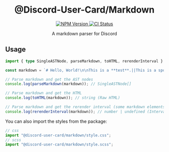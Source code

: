 <h1 align="center">
	@Discord-User-Card/Markdown
</h1>
<div align="center">
	<a href="https://www.npmjs.com/package/@discord-user-card/markdown">
		<img src="https://img.shields.io/npm/v/@discord-user-card/markdown.svg?logo=npm" alt="NPM Version"/>
	</a>
	<a href="https://github.com/Recodive/Discord-User-Card/actions/workflows/ci.yaml">
		<img src="https://github.com/Recodive/Discord-User-Card/actions/workflows/ci.yaml/badge.svg" alt="CI Status"/>
	</a>
</div>
<p align="center">
	A markdown parser for Discord
<p>

## Usage

```TypeScript
import { type SingleASTNode, parseMarkdown, toHTML, rerenderInterval } from "@discord-user-card/markdown";

const markdown = `# Hello, World!\n\nThis is a **test**.||This is a spoiler.||`;

// Parse markdown and get the AST nodes
console.log(parseMarkdown(markdown)); // SingleASTNode[]

// Parse markdown and get the HTML
console.log(toHTML(markdown)); // string (Raw HTML)

// Parse markdown and get the rerender interval (some markdown elements need to be rerendered periodically to work properly)
console.log(rerenderInterval(markdown)); // number | undefined (Interval in milliseconds, undefined if no interval)
```

You can also import the styles from the package:

```TypeScript
// css
import "@discord-user-card/markdown/style.css";
// scss
import "@discord-user-card/markdown/style.scss";
```
